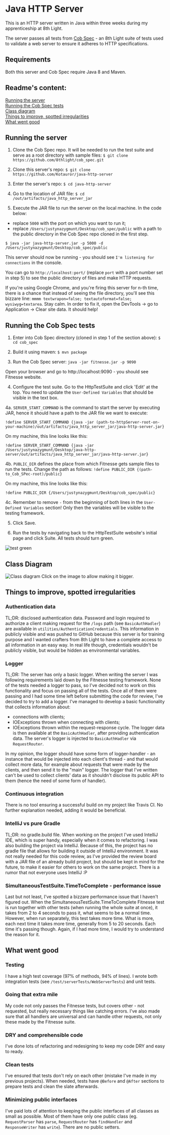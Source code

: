 # Java HTTP Server

This is an HTTP server written in Java within three weeks during my apprenticeship at 8th Light.

The server passes all tests from [Cob Spec](https://github.com/8thlight/cob_spec) - an 8th Light suite of tests used to validate a web server to ensure it adheres to HTTP specifications.

## Requirements

Both this server and Cob Spec require Java 8 and Maven.

## Readme's content:

[Running the server](#running-server) <br>
[Running the Cob Spec tests](#running-cob-spec) <br>
[Class diagram](#diagram) <br>
[Things to improve, spotted irregularities](#improve) <br>
[What went good](#good) <br>

## <a name="running-server"> Running the server </a>

1. Clone the Cob Spec repo. It will be needed to run the test suite and serve as a root directory with sample files: `$ git clone https://github.com/8thlight/cob_spec.git`

2. Clone this server's repo: `$ git clone https://github.com/Kotauror/java-http-server`

3. Enter the server's repo: `$ cd java-http-server`

4. Go to the location of JAR file: `$ cd /out/artifacts/java_http_server_jar`

5. Execute the JAR file to run the server on the local machine. In the code below:
- replace `5000` with the port on which you want to run it;
- replace `/Users/justynazygmunt/Desktop/cob_spec/public` with a path to the public directory in the Cob Spec repo cloned in the first step.

`$ java -jar java-http-server.jar -p 5000 -d /Users/justynazygmunt/Desktop/cob_spec/public`

This server should now be running - you should see `I'm listening for connections` in the console.

You can go to `http://localhost:port/` (replace `port` with a port number set in step 5) to see the public directory of files and make HTTP requests.

If you're using Google Chrome, and you're firing this server for n-th time, there is a chance that instead of seeing the file directory, you'll see this bizzare line: `mmmm textwrapon=false; textautoformat=false; wysiwyg=textarea`.
Stay calm. In order to fix it, open the DevTools -> go to Application -> Clear site data. It should help!

## <a name="running-cob-spec"> Running the Cob Spec tests </a>

1. Enter into Cob Spec directory (cloned in step 1 of the section above): `$ cd cob_spec`

2. Build it using maven: `$ mvn package`

3. Run the Cob Spec server: `java -jar fitnesse.jar -p 9090`

Open your browser and go to http://localhost:9090 - you should see Fitnesse website.

4. Configure the test suite. Go to the HttpTestSuite and click 'Edit' at the top. You need to update the `User-Defined Variables` that should be visible in the text box.

4a. `SERVER_START_COMMAND` is the command to start the server by executing JAR, hence it should have a path to the JAR file we want to execute:

`!define SERVER_START_COMMAND {java -jar (path-to-httpServer-root-on-your-machine)/out/artifacts/java_http_server_jar/java-http-server.jar}`

On my machine, this line looks like this:

`!define SERVER_START_COMMAND {java -jar /Users/justynazygmunt/Desktop/java-http-server/out/artifacts/java_http_server_jar/java-http-server.jar}`

4b. `PUBLIC_DIR` defines the place from which Fitnesse gets sample files to run the tests. Change the path as follows:
`!define PUBLIC_DIR {(path-to_Cob_SPec-root)/public}`

On my machine, this line looks like this:

`!define PUBLIC_DIR {/Users/justynazygmunt/Desktop/cob_spec/public}`

4c. Remember to remove `-` from the beginning of both lines in the `User-Defined Variables` section! Only then the variables will be visible to the testing framework.

5. Click Save.

6. Run the tests by navigating back to the HttpTestSuite website's initial page and click Suite. All tests should turn green.

![test green](https://image.ibb.co/mEDQgL/Zrzut-ekranu-2018-10-18-o-11-21-17.png)

## <a name="diagram"> Class Diagram  </a>

![Class diagram](/class_diagram.jpg)
Click on the image to allow making it bigger.

## <a name="improve"> Things to improve, spotted irregularities </a>

### Authentication data
TL;DR: disclosed authentication data.
Password and login required to authorize a client making request for the `/logs` path (see `BasicAuthHadler`) are available in `utilities/AuthenticationCredentials`.
This information in publicly visible and was pushed to GitHub because this server is for training purpose and I wanted crafters
from 8th Light to have a complete access to all information in an easy way. In real life though, credentials wouldn't be
publicly visible, but would be hidden as environmental variables.

### Logger
TL;DR: The server has only a basic logger.
When writing the server I was following requirements laid down by the Fitnesse testing framework.
None of the tests needed a logger to pass, so I've decided not to work on this functionality and focus on passing all of the tests.
Once all of them were passing and I had some time left before submitting the code for review, I've decided to try to add a logger.
I've managed to develop a basic functionality that collects information about:
- connections with clients;
- IOExceptions thrown when connecting with clients;
- IOExceptions thrown within the request-response cycle.
The logger data is then available at the `BasicAuthHadler`, after providing authentication data. The server's logger is injected to `BasicAuthHadler` via `RequestRouter`.

In my opinion, the logger should have some form of logger-handler - an instance that would be injected into each client's thread - and that would
collect more data, for example about requests that were made by the clients, and then send it to the "main" logger.
The logger that I've written can't be used to collect clients' data as it shouldn't disclose its public API to them (hence the need of some form of handler).

### Continuous integration
There is no tool ensuring a successful build on my project like Travis CI. No further explanation needed, adding it would be beneficial.

### IntelliJ vs pure Gradle
TL;DR: no gradle.build file.
When working on the project I've used IntelliJ IDE, which is super handy, especially when it comes to refactoring. I was also building the project via IntelliJ.
Because of this, the project has no gradle file that allows for building it outside of IntelliJ environment. It was not really needed for this code review,
as I've provided the review board with a JAR file of an already build project, but should be kept in mind for the future, to make it easier for others to work on the same project.
There is a rumor that not everyone uses IntelliJ :P

### SimultaneousTestSuite.TimeToComplete - performance issue
Last but not least, I've spotted a bizzare performance issue that I haven't figured out.
When the SimultaneousTestSuite.TimeToComplete Fitnesse test is run together with other tests (when running the whole suite at once),
it takes from 2 to 4 seconds to pass it, what seems to be a normal time. However, when run separately, this test takes more time. What is more, each next time it takes more time, generally from 5 to 20 seconds.
Each time it's passing though. Again, if I had more time, I would try to understand the reason for it.

## <a name="good"> What went good </a>

### Testing
I have a high test coverage (97% of methods, 94% of lines). I wrote both integration tests (see `/test/serverTests/WebServerTests`) and unit tests.

### Going that extra mile
My code not only passes the Fitnesse tests, but covers other - not requested, but really necessary things like catching errors. I've also made sure that all handlers are universal and can handle other requests, not only these made by the Fitnesse suite.

### DRY and comprehensible code
I've done lots of refactoring and redesigning to keep my code DRY and easy to ready.

### Clean tests
I've ensured that tests don't rely on each other (mistake I've made in my previous projects). When needed, tests have `@Before` and `@After` sections to prepare tests and clean the slate afterwards.

### Minimizing public interfaces
I've paid lots of attention to keeping the public interfaces of all classes as small as possible. Most of them have only one public class (eg. `RequestParser` has `parse`, `RequestRouter` has `findHandler` and `ResponseWriter` has `write`). There are no public setters.

